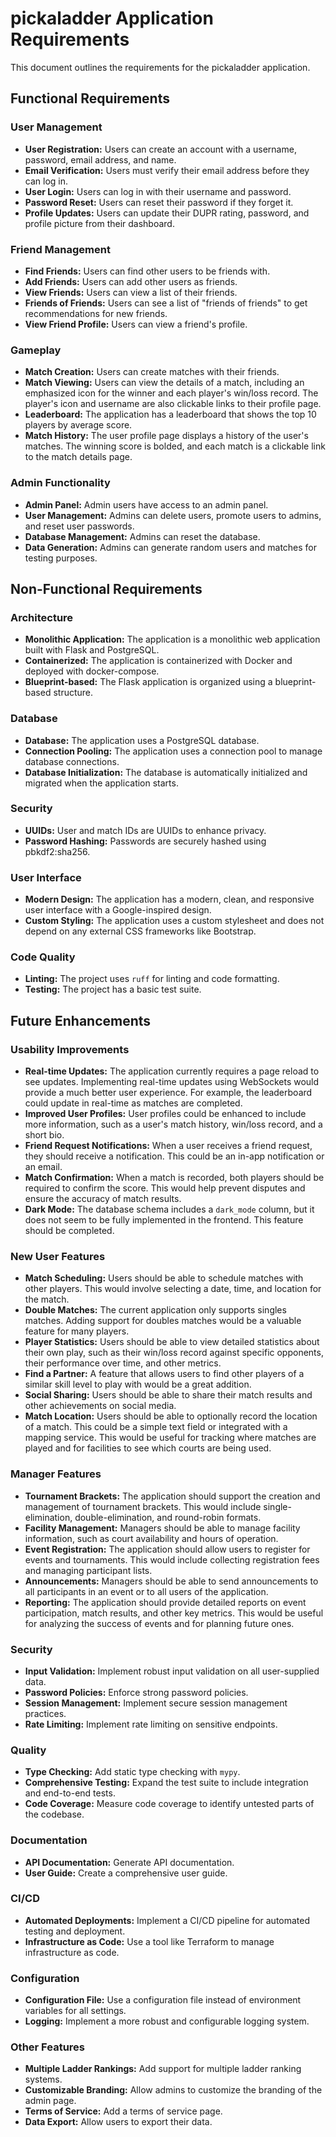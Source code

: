 # pickaladder Application Requirements

This document outlines the requirements for the pickaladder application.

## Functional Requirements

### User Management
*   **User Registration:** Users can create an account with a username, password, email address, and name.
*   **Email Verification:** Users must verify their email address before they can log in.
*   **User Login:** Users can log in with their username and password.
*   **Password Reset:** Users can reset their password if they forget it.
*   **Profile Updates:** Users can update their DUPR rating, password, and profile picture from their dashboard.

### Friend Management
*   **Find Friends:** Users can find other users to be friends with.
*   **Add Friends:** Users can add other users as friends.
*   **View Friends:** Users can view a list of their friends.
*   **Friends of Friends:** Users can see a list of "friends of friends" to get recommendations for new friends.
*   **View Friend Profile:** Users can view a friend's profile.

### Gameplay
*   **Match Creation:** Users can create matches with their friends.
*   **Match Viewing:** Users can view the details of a match, including an emphasized icon for the winner and each player's win/loss record. The player's icon and username are also clickable links to their profile page.
*   **Leaderboard:** The application has a leaderboard that shows the top 10 players by average score.
*   **Match History:** The user profile page displays a history of the user's matches. The winning score is bolded, and each match is a clickable link to the match details page.

### Admin Functionality
*   **Admin Panel:** Admin users have access to an admin panel.
*   **User Management:** Admins can delete users, promote users to admins, and reset user passwords.
*   **Database Management:** Admins can reset the database.
*   **Data Generation:** Admins can generate random users and matches for testing purposes.

## Non-Functional Requirements

### Architecture
*   **Monolithic Application:** The application is a monolithic web application built with Flask and PostgreSQL.
*   **Containerized:** The application is containerized with Docker and deployed with docker-compose.
*   **Blueprint-based:** The Flask application is organized using a blueprint-based structure.

### Database
*   **Database:** The application uses a PostgreSQL database.
*   **Connection Pooling:** The application uses a connection pool to manage database connections.
*   **Database Initialization:** The database is automatically initialized and migrated when the application starts.

### Security
*   **UUIDs:** User and match IDs are UUIDs to enhance privacy.
*   **Password Hashing:** Passwords are securely hashed using pbkdf2:sha256.

### User Interface
*   **Modern Design:** The application has a modern, clean, and responsive user interface with a Google-inspired design.
*   **Custom Styling:** The application uses a custom stylesheet and does not depend on any external CSS frameworks like Bootstrap.

### Code Quality
*   **Linting:** The project uses `ruff` for linting and code formatting.
*   **Testing:** The project has a basic test suite.

## Future Enhancements

### Usability Improvements
*   **Real-time Updates:** The application currently requires a page reload to see updates. Implementing real-time updates using WebSockets would provide a much better user experience. For example, the leaderboard could update in real-time as matches are completed.
*   **Improved User Profiles:** User profiles could be enhanced to include more information, such as a user's match history, win/loss record, and a short bio.
*   **Friend Request Notifications:** When a user receives a friend request, they should receive a notification. This could be an in-app notification or an email.
*   **Match Confirmation:** When a match is recorded, both players should be required to confirm the score. This would help prevent disputes and ensure the accuracy of match results.
*   **Dark Mode:** The database schema includes a `dark_mode` column, but it does not seem to be fully implemented in the frontend. This feature should be completed.

### New User Features
*   **Match Scheduling:** Users should be able to schedule matches with other players. This would involve selecting a date, time, and location for the match.
*   **Double Matches:** The current application only supports singles matches. Adding support for doubles matches would be a valuable feature for many players.
*   **Player Statistics:** Users should be able to view detailed statistics about their own play, such as their win/loss record against specific opponents, their performance over time, and other metrics.
*   **Find a Partner:** A feature that allows users to find other players of a similar skill level to play with would be a great addition.
*   **Social Sharing:** Users should be able to share their match results and other achievements on social media.
*   **Match Location:** Users should be able to optionally record the location of a match. This could be a simple text field or integrated with a mapping service. This would be useful for tracking where matches are played and for facilities to see which courts are being used.

### Manager Features
*   **Tournament Brackets:** The application should support the creation and management of tournament brackets. This would include single-elimination, double-elimination, and round-robin formats.
*   **Facility Management:** Managers should be able to manage facility information, such as court availability and hours of operation.
*   **Event Registration:** The application should allow users to register for events and tournaments. This would include collecting registration fees and managing participant lists.
*   **Announcements:** Managers should be able to send announcements to all participants in an event or to all users of the application.
*   **Reporting:** The application should provide detailed reports on event participation, match results, and other key metrics. This would be useful for analyzing the success of events and for planning future ones.

### Security
*   **Input Validation:** Implement robust input validation on all user-supplied data.
*   **Password Policies:** Enforce strong password policies.
*   **Session Management:** Implement secure session management practices.
*   **Rate Limiting:** Implement rate limiting on sensitive endpoints.

### Quality
*   **Type Checking:** Add static type checking with `mypy`.
*   **Comprehensive Testing:** Expand the test suite to include integration and end-to-end tests.
*   **Code Coverage:** Measure code coverage to identify untested parts of the codebase.

### Documentation
*   **API Documentation:** Generate API documentation.
*   **User Guide:** Create a comprehensive user guide.

### CI/CD
*   **Automated Deployments:** Implement a CI/CD pipeline for automated testing and deployment.
*   **Infrastructure as Code:** Use a tool like Terraform to manage infrastructure as code.

### Configuration
*   **Configuration File:** Use a configuration file instead of environment variables for all settings.
*   **Logging:** Implement a more robust and configurable logging system.

### Other Features
*   **Multiple Ladder Rankings:** Add support for multiple ladder ranking systems.
*   **Customizable Branding:** Allow admins to customize the branding of the admin page.
*   **Terms of Service:** Add a terms of service page.
*   **Data Export:** Allow users to export their data.
